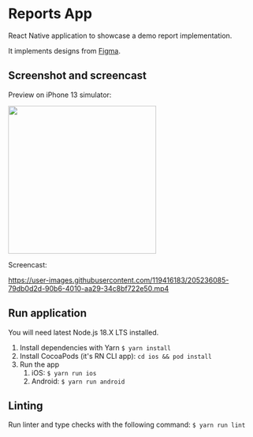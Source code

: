 # Reports App

React Native application to showcase a demo report implementation.

It implements designs from [Figma](https://www.figma.com/file/ScfWUnCxS3s3QGdIldhtVc/Hiring-Project?node-id=0%3A1&t=sp1fMlRJ12uzUrOf-0).

## Screenshot and screencast

Preview on iPhone 13 simulator:

<img src="https://user-images.githubusercontent.com/119416183/205281763-f99bb12a-2c78-4c7a-b337-e4ced5752165.png" width="300" />

Screencast: 

https://user-images.githubusercontent.com/119416183/205236085-79db0d2d-90b6-4010-aa29-34c8bf722e50.mp4

## Run application

You will need latest Node.js 18.X LTS installed.

1. Install dependencies with Yarn `$ yarn install`
2. Install CocoaPods (it's RN CLI app): `cd ios && pod install`
3. Run the app
    1. iOS: `$ yarn run ios`
    2. Android: `$ yarn run android`

## Linting

Run linter and type checks with the following command: `$ yarn run lint`

